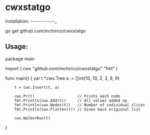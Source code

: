 cwxstatgo
=========


Installation:
------------_

  go get github.com/mchirico/cwxstatgo


Usage:
-----

package main

import (
        cwx "github.com/mchirico/cwxstatgo"
        "fmt"
)

func main() {
        var t *cwx.Tree
        a := []int{10, 10, 2, 3, 8, 9}

        t = cwx.Insert(t, a)

        cwx.Pr(t)                   // Prints each node
        fmt.Println(cwx.Add(t))     // All values added up
        fmt.Println(cwx.Nodes(t))   // Number of individual slices
        fmt.Println(cwx.Flatten(t)) // Gives back origional list

        cwx.WalkerRun(t)
}

